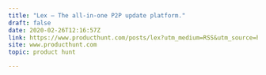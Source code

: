 ```yaml
---
title: "Lex — The all-in-one P2P update platform."
draft: false
date: 2020-02-26T12:16:57Z
link: https://www.producthunt.com/posts/lex?utm_medium=RSS&utm_source=hune
site: www.producthunt.com
topic: product hunt  

---
```

